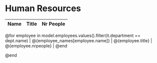 # Human Resources

| Name | Title | Nr People |
|------|-------|-------|
@for employee in model.employees.values().filter(it.department == dept.name)
| @{employee_names[employee.name]} | @{employee.title} | @{employee.nrpeople} |
@end

@end